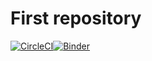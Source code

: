 # First repository

[![CircleCI](https://circleci.com/gh/MikkieR/Repository1.svg?style=svg)](https://circleci.com/gh/MikkieR/Repository1)[![Binder](https://mybinder.org/badge.svg)](https://mybinder.org/v2/gh/MikkieR/Repository1/master)
